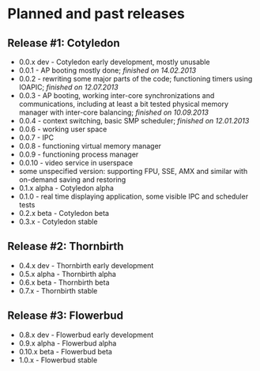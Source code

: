 # Planned and past releases

## Release #1: Cotyledon

 * 0.0.x dev - Cotyledon early development, mostly unusable
  * 0.0.1 - AP booting mostly done; *finished on 14.02.2013*
  * 0.0.2 - rewriting some major parts of the code; functioning timers using IOAPIC; *finished on 12.07.2013*
  * 0.0.3 - AP booting, working inter-core synchronizations and communications, including at least a bit tested
physical memory manager with inter-core balancing; *finished on 10.09.2013*
  * 0.0.4 - context switching, basic SMP scheduler; *finished on 12.01.2013*
  * 0.0.6 - working user space
  * 0.0.7 - IPC
  * 0.0.8 - functioning virtual memory manager
  * 0.0.9 - functioning process manager
  * 0.0.10 - video service in userspace
  * some unspecified version: supporting FPU, SSE, AMX and similar with on-demand saving and restoring
 * 0.1.x alpha - Cotyledon alpha
  * 0.1.0 - real time displaying application, some visible IPC and scheduler tests
 * 0.2.x beta - Cotyledon beta
 * 0.3.x - Cotyledon stable

## Release #2: Thornbirth

 * 0.4.x dev - Thornbirth early development
 * 0.5.x alpha - Thornbirth alpha
 * 0.6.x beta - Thornbirth beta
 * 0.7.x - Thornbirth stable

## Release #3: Flowerbud

 * 0.8.x dev - Flowerbud early development
 * 0.9.x alpha - Flowerbud alpha
 * 0.10.x beta - Flowerbud beta
 * 1.0.x - Flowerbud stable
